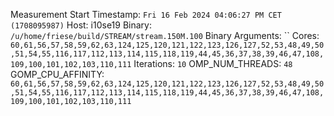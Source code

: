 Measurement Start Timestamp: `Fri 16 Feb 2024 04:06:27 PM CET (1708095987)`
Host: i10se19
Binary: `/u/home/friese/build/STREAM/stream.150M.100`
Binary Arguments: ``
Cores: `60,61,56,57,58,59,62,63,124,125,120,121,122,123,126,127,52,53,48,49,50,51,54,55,116,117,112,113,114,115,118,119,44,45,36,37,38,39,46,47,108,109,100,101,102,103,110,111`
Iterations: `10`
OMP_NUM_THREADS: `48`
GOMP_CPU_AFFINITY: `60,61,56,57,58,59,62,63,124,125,120,121,122,123,126,127,52,53,48,49,50,51,54,55,116,117,112,113,114,115,118,119,44,45,36,37,38,39,46,47,108,109,100,101,102,103,110,111`
